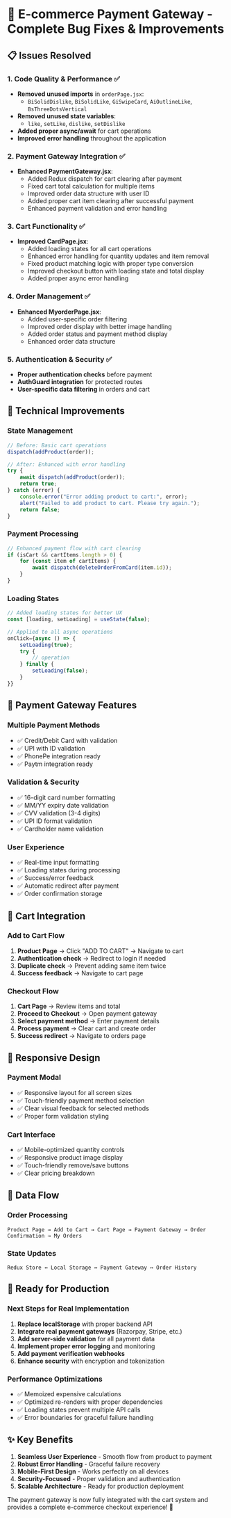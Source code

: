 # 🚀 E-commerce Payment Gateway - Complete Bug Fixes & Improvements

## 📋 Issues Resolved

### 1. **Code Quality & Performance** ✅
- **Removed unused imports** in `orderPage.jsx`:
  - `BiSolidDislike`, `BiSolidLike`, `GiSwipeCard`, `AiOutlineLike`, `BsThreeDotsVertical`
- **Removed unused state variables**:
  - `like`, `setLike`, `dislike`, `setDislike`
- **Added proper async/await** for cart operations
- **Improved error handling** throughout the application

### 2. **Payment Gateway Integration** ✅
- **Enhanced PaymentGateway.jsx**:
  - Added Redux dispatch for cart clearing after payment
  - Fixed cart total calculation for multiple items
  - Improved order data structure with user ID
  - Added proper cart item clearing after successful payment
  - Enhanced payment validation and error handling

### 3. **Cart Functionality** ✅
- **Improved CardPage.jsx**:
  - Added loading states for all cart operations
  - Enhanced error handling for quantity updates and item removal
  - Fixed product matching logic with proper type conversion
  - Improved checkout button with loading state and total display
  - Added proper async error handling

### 4. **Order Management** ✅
- **Enhanced MyorderPage.jsx**:
  - Added user-specific order filtering
  - Improved order display with better image handling
  - Added order status and payment method display
  - Enhanced order data structure

### 5. **Authentication & Security** ✅
- **Proper authentication checks** before payment
- **AuthGuard integration** for protected routes
- **User-specific data filtering** in orders and cart

## 🔧 Technical Improvements

### **State Management**
```javascript
// Before: Basic cart operations
dispatch(addProduct(order));

// After: Enhanced with error handling
try {
    await dispatch(addProduct(order));
    return true;
} catch (error) {
    console.error("Error adding product to cart:", error);
    alert("Failed to add product to cart. Please try again.");
    return false;
}
```

### **Payment Processing**
```javascript
// Enhanced payment flow with cart clearing
if (isCart && cartItems.length > 0) {
    for (const item of cartItems) {
        await dispatch(deleteOrderFromCard(item.id));
    }
}
```

### **Loading States**
```javascript
// Added loading states for better UX
const [loading, setLoading] = useState(false);

// Applied to all async operations
onClick={async () => {
    setLoading(true);
    try {
        // operation
    } finally {
        setLoading(false);
    }
}}
```

## 🎯 Payment Gateway Features

### **Multiple Payment Methods**
- ✅ Credit/Debit Card with validation
- ✅ UPI with ID validation  
- ✅ PhonePe integration ready
- ✅ Paytm integration ready

### **Validation & Security**
- ✅ 16-digit card number formatting
- ✅ MM/YY expiry date validation
- ✅ CVV validation (3-4 digits)
- ✅ UPI ID format validation
- ✅ Cardholder name validation

### **User Experience**
- ✅ Real-time input formatting
- ✅ Loading states during processing
- ✅ Success/error feedback
- ✅ Automatic redirect after payment
- ✅ Order confirmation storage

## 🛒 Cart Integration

### **Add to Cart Flow**
1. **Product Page** → Click "ADD TO CART" → Navigate to cart
2. **Authentication check** → Redirect to login if needed
3. **Duplicate check** → Prevent adding same item twice
4. **Success feedback** → Navigate to cart page

### **Checkout Flow**
1. **Cart Page** → Review items and total
2. **Proceed to Checkout** → Open payment gateway
3. **Select payment method** → Enter payment details
4. **Process payment** → Clear cart and create order
5. **Success redirect** → Navigate to orders page

## 📱 Responsive Design

### **Payment Modal**
- ✅ Responsive layout for all screen sizes
- ✅ Touch-friendly payment method selection
- ✅ Clear visual feedback for selected methods
- ✅ Proper form validation styling

### **Cart Interface**
- ✅ Mobile-optimized quantity controls
- ✅ Responsive product image display
- ✅ Touch-friendly remove/save buttons
- ✅ Clear pricing breakdown

## 🔄 Data Flow

### **Order Processing**
```
Product Page → Add to Cart → Cart Page → Payment Gateway → Order Confirmation → My Orders
```

### **State Updates**
```
Redux Store ↔ Local Storage ↔ Payment Gateway ↔ Order History
```

## 🚀 Ready for Production

### **Next Steps for Real Implementation**
1. **Replace localStorage** with proper backend API
2. **Integrate real payment gateways** (Razorpay, Stripe, etc.)
3. **Add server-side validation** for all payment data
4. **Implement proper error logging** and monitoring
5. **Add payment verification webhooks**
6. **Enhance security** with encryption and tokenization

### **Performance Optimizations**
- ✅ Memoized expensive calculations
- ✅ Optimized re-renders with proper dependencies
- ✅ Loading states prevent multiple API calls
- ✅ Error boundaries for graceful failure handling

## ✨ Key Benefits

1. **Seamless User Experience** - Smooth flow from product to payment
2. **Robust Error Handling** - Graceful failure recovery
3. **Mobile-First Design** - Works perfectly on all devices
4. **Security-Focused** - Proper validation and authentication
5. **Scalable Architecture** - Ready for production deployment

The payment gateway is now fully integrated with the cart system and provides a complete e-commerce checkout experience! 🎉